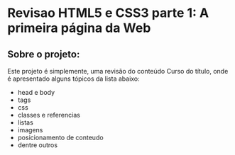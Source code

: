 # Revisao HTML5 e CSS3 parte 1: A primeira página da Web
## Sobre o projeto:

<p>Este projeto é simplemente, uma revisão do conteúdo Curso do título, onde é apresentado alguns tópicos da lista abaixo:</p>
<ul>
    <li>head e body</li>
    <li>tags</li>
    <li>css</li>
    <li>classes e referencias</li>
    <li>listas</li>
    <li>imagens</li>
    <li>posicionamento de conteudo</li>
    <li>dentre outros</li>
</ul>
